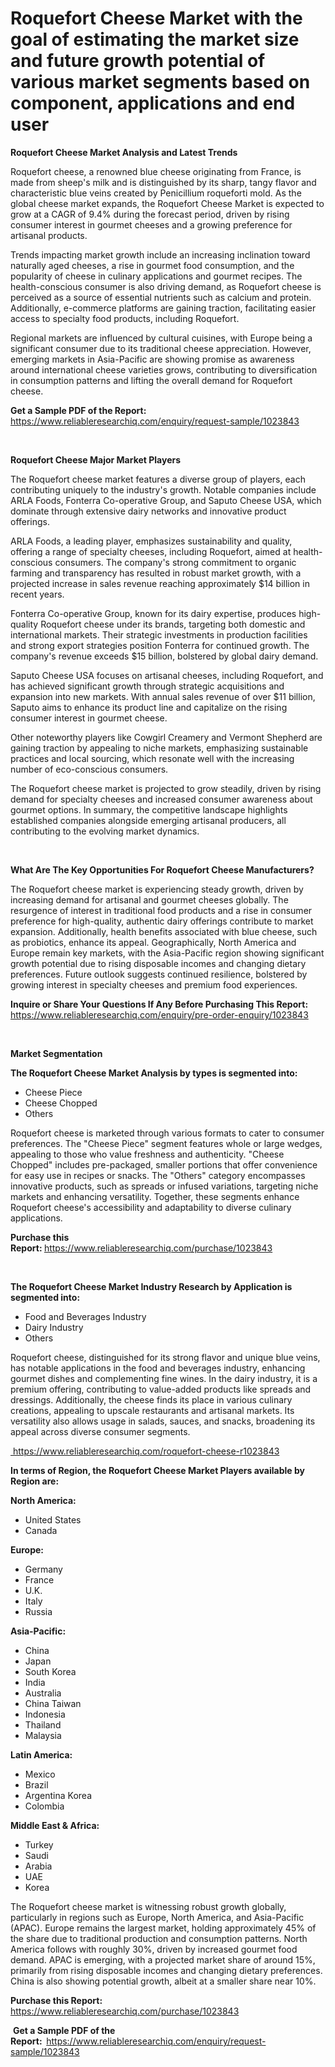 <p><h1>Roquefort Cheese Market with the goal of estimating the market size and future growth potential of various market segments based on component, applications and end user</h1></p><p><strong>Roquefort Cheese Market Analysis and Latest Trends</strong></p>
<p><p>Roquefort cheese, a renowned blue cheese originating from France, is made from sheep's milk and is distinguished by its sharp, tangy flavor and characteristic blue veins created by Penicillium roqueforti mold. As the global cheese market expands, the Roquefort Cheese Market is expected to grow at a CAGR of 9.4% during the forecast period, driven by rising consumer interest in gourmet cheeses and a growing preference for artisanal products.</p><p>Trends impacting market growth include an increasing inclination toward naturally aged cheeses, a rise in gourmet food consumption, and the popularity of cheese in culinary applications and gourmet recipes. The health-conscious consumer is also driving demand, as Roquefort cheese is perceived as a source of essential nutrients such as calcium and protein. Additionally, e-commerce platforms are gaining traction, facilitating easier access to specialty food products, including Roquefort. </p><p>Regional markets are influenced by cultural cuisines, with Europe being a significant consumer due to its traditional cheese appreciation. However, emerging markets in Asia-Pacific are showing promise as awareness around international cheese varieties grows, contributing to diversification in consumption patterns and lifting the overall demand for Roquefort cheese.</p></p>
<p><strong>Get a Sample PDF of the Report:&nbsp;</strong> <a href="https://www.reliableresearchiq.com/enquiry/request-sample/1023843?utm_campaign=2938&utm_medium=2&utm_source=Github&utm_content=ia&utm_term=16042025&utm_id=roquefort-cheese">https://www.reliableresearchiq.com/enquiry/request-sample/1023843</a></p>
<p>&nbsp;</p>
<p><strong>Roquefort Cheese Major Market Players</strong></p>
<p><p>The Roquefort cheese market features a diverse group of players, each contributing uniquely to the industry's growth. Notable companies include ARLA Foods, Fonterra Co-operative Group, and Saputo Cheese USA, which dominate through extensive dairy networks and innovative product offerings. </p><p>ARLA Foods, a leading player, emphasizes sustainability and quality, offering a range of specialty cheeses, including Roquefort, aimed at health-conscious consumers. The company's strong commitment to organic farming and transparency has resulted in robust market growth, with a projected increase in sales revenue reaching approximately $14 billion in recent years.</p><p>Fonterra Co-operative Group, known for its dairy expertise, produces high-quality Roquefort cheese under its brands, targeting both domestic and international markets. Their strategic investments in production facilities and strong export strategies position Fonterra for continued growth. The company's revenue exceeds $15 billion, bolstered by global dairy demand.</p><p>Saputo Cheese USA focuses on artisanal cheeses, including Roquefort, and has achieved significant growth through strategic acquisitions and expansion into new markets. With annual sales revenue of over $11 billion, Saputo aims to enhance its product line and capitalize on the rising consumer interest in gourmet cheese.</p><p>Other noteworthy players like Cowgirl Creamery and Vermont Shepherd are gaining traction by appealing to niche markets, emphasizing sustainable practices and local sourcing, which resonate well with the increasing number of eco-conscious consumers.</p><p>The Roquefort cheese market is projected to grow steadily, driven by rising demand for specialty cheeses and increased consumer awareness about gourmet options. In summary, the competitive landscape highlights established companies alongside emerging artisanal producers, all contributing to the evolving market dynamics.</p></p>
<p>&nbsp;</p>
<p><strong>What Are The Key Opportunities For Roquefort Cheese Manufacturers?</strong></p>
<p><p>The Roquefort cheese market is experiencing steady growth, driven by increasing demand for artisanal and gourmet cheeses globally. The resurgence of interest in traditional food products and a rise in consumer preference for high-quality, authentic dairy offerings contribute to market expansion. Additionally, health benefits associated with blue cheese, such as probiotics, enhance its appeal. Geographically, North America and Europe remain key markets, with the Asia-Pacific region showing significant growth potential due to rising disposable incomes and changing dietary preferences. Future outlook suggests continued resilience, bolstered by growing interest in specialty cheeses and premium food experiences.</p></p>
<p><strong>Inquire or Share Your Questions If Any Before Purchasing This Report:</strong> <a href="https://www.reliableresearchiq.com/enquiry/pre-order-enquiry/1023843?utm_campaign=2938&utm_medium=2&utm_source=Github&utm_content=ia&utm_term=16042025&utm_id=roquefort-cheese">https://www.reliableresearchiq.com/enquiry/pre-order-enquiry/1023843</a></p>
<p>&nbsp;</p>
<p><strong>Market Segmentation</strong></p>
<p><strong>The Roquefort Cheese Market Analysis by types is segmented into:</strong></p>
<p><ul><li>Cheese Piece</li><li>Cheese Chopped</li><li>Others</li></ul></p>
<p><p>Roquefort cheese is marketed through various formats to cater to consumer preferences. The "Cheese Piece" segment features whole or large wedges, appealing to those who value freshness and authenticity. "Cheese Chopped" includes pre-packaged, smaller portions that offer convenience for easy use in recipes or snacks. The "Others" category encompasses innovative products, such as spreads or infused variations, targeting niche markets and enhancing versatility. Together, these segments enhance Roquefort cheese's accessibility and adaptability to diverse culinary applications.</p></p>
<p><strong>Purchase this Report:&nbsp;</strong><a href="https://www.reliableresearchiq.com/purchase/1023843?utm_campaign=2938&utm_medium=2&utm_source=Github&utm_content=ia&utm_term=16042025&utm_id=roquefort-cheese">https://www.reliableresearchiq.com/purchase/1023843</a></p>
<p>&nbsp;</p>
<p><strong>The Roquefort Cheese Market Industry Research by Application is segmented into:</strong></p>
<p><ul><li>Food and Beverages Industry</li><li>Dairy Industry</li><li>Others</li></ul></p>
<p><p>Roquefort cheese, distinguished for its strong flavor and unique blue veins, has notable applications in the food and beverages industry, enhancing gourmet dishes and complementing fine wines. In the dairy industry, it is a premium offering, contributing to value-added products like spreads and dressings. Additionally, the cheese finds its place in various culinary creations, appealing to upscale restaurants and artisanal markets. Its versatility also allows usage in salads, sauces, and snacks, broadening its appeal across diverse consumer segments.</p></p>
<p><a href="https://www.reliableresearchiq.com/roquefort-cheese-r1023843?utm_campaign=2938&utm_medium=2&utm_source=Github&utm_content=ia&utm_term=16042025&utm_id=roquefort-cheese">&nbsp;https://www.reliableresearchiq.com/roquefort-cheese-r1023843</a></p>
<p><strong>In terms of Region, the Roquefort Cheese Market Players available by Region are:</strong></p>
<p>
    <p> <strong> North America: </strong>
        <ul>
            <li>United States</li>
            <li>Canada</li>
        </ul>
        </p> 
    <p> <strong> Europe: </strong>
        <ul>
            <li>Germany</li>
            <li>France</li>
            <li>U.K.</li>
            <li>Italy</li>
            <li>Russia</li>
        </ul>
        </p> 
    <p> <strong> Asia-Pacific: </strong>
        <ul>
            <li>China</li>
            <li>Japan</li>
            <li>South Korea</li>
            <li>India</li>
            <li>Australia</li>
            <li>China Taiwan</li>
            <li>Indonesia</li>
            <li>Thailand</li>
            <li>Malaysia</li>
        </ul>
        </p> 
    <p> <strong> Latin America: </strong>
        <ul>
            <li>Mexico</li>
            <li>Brazil</li>
            <li>Argentina Korea</li>
            <li>Colombia</li>
        </ul>
        </p> 
    <p> <strong> Middle East & Africa: </strong>
        <ul>
            <li>Turkey</li>
            <li>Saudi</li>
            <li>Arabia</li>
            <li>UAE</li>
            <li>Korea</li>
        </ul>
    </p>
    </p>
<p><p>The Roquefort cheese market is witnessing robust growth globally, particularly in regions such as Europe, North America, and Asia-Pacific (APAC). Europe remains the largest market, holding approximately 45% of the share due to traditional production and consumption patterns. North America follows with roughly 30%, driven by increased gourmet food demand. APAC is emerging, with a projected market share of around 15%, primarily from rising disposable incomes and changing dietary preferences. China is also showing potential growth, albeit at a smaller share near 10%.</p></p>
<p><strong>Purchase this Report: </strong><a href="https://www.reliableresearchiq.com/purchase/1023843?utm_campaign=2938&utm_medium=2&utm_source=Github&utm_content=ia&utm_term=16042025&utm_id=roquefort-cheese">https://www.reliableresearchiq.com/purchase/1023843</a></p>
<p>&nbsp;<strong>Get a Sample PDF of the Report:&nbsp;&nbsp;</strong><a href="https://www.reliableresearchiq.com/enquiry/request-sample/1023843?utm_campaign=2938&utm_medium=2&utm_source=Github&utm_content=ia&utm_term=16042025&utm_id=roquefort-cheese">https://www.reliableresearchiq.com/enquiry/request-sample/1023843</a></p>
<p><strong></strong></p>
<p><p></p><p></p><p></p></p>
